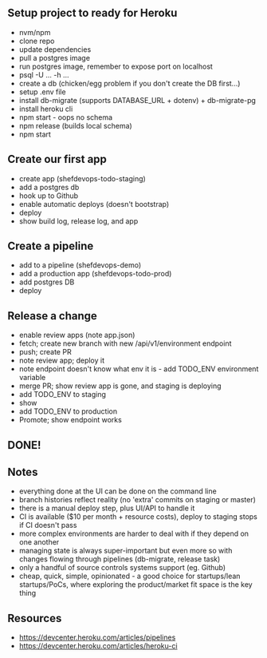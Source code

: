 ## Setup project to ready for Heroku

- nvm/npm
- clone repo
- update dependencies
- pull a postgres image
- run postgres image, remember to expose port on localhost
- psql -U ... -h ...
- create a db (chicken/egg problem if you don't create the DB first...)
- setup .env file
- install db-migrate (supports DATABASE_URL + dotenv) + db-migrate-pg
- install heroku cli
- npm start - oops no schema
- npm release (builds local schema)
- npm start

## Create our first app

- create app (shefdevops-todo-staging)
- add a postgres db
- hook up to Github
- enable automatic deploys (doesn't bootstrap)
- deploy
- show build log, release log, and app

## Create a pipeline

- add to a pipeline (shefdevops-demo)
- add a production app (shefdevops-todo-prod)
- add postgres DB
- deploy

## Release a change

- enable review apps (note app.json)
- fetch; create new branch with new /api/v1/environment endpoint
- push; create PR
- note review app; deploy it
- note endpoint doesn't know what env it is - add TODO_ENV environment variable
- merge PR; show review app is gone, and staging is deploying
- add TODO_ENV to staging
- show
- add TODO_ENV to production
- Promote; show endpoint works

## DONE!

## Notes
- everything done at the UI can be done on the command line
- branch histories reflect reality (no 'extra' commits on staging or master)
- there is a manual deploy step, plus UI/API to handle it
- CI is available ($10 per month + resource costs), deploy to staging stops if CI doesn't pass
- more complex environments are harder to deal with if they depend on one another
- managing state is always super-important but even more so with changes flowing through pipelines (db-migrate, release task)
- only a handful of source controls systems support (eg. Github)
- cheap, quick, simple, opinionated - a good choice for startups/lean startups/PoCs, where exploring the product/market fit space is the key thing

## Resources
- https://devcenter.heroku.com/articles/pipelines
- https://devcenter.heroku.com/articles/heroku-ci
